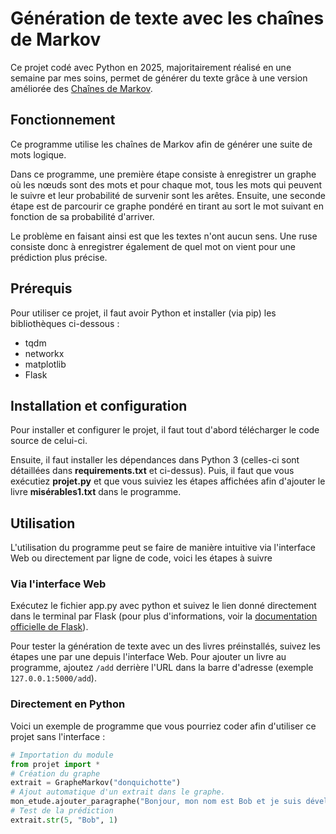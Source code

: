 # Génération de texte avec les chaînes de Markov
Ce projet codé avec Python en 2025, majoritairement réalisé en une semaine par mes soins, permet de générer du texte grâce à une version améliorée des [Chaînes de Markov](https://fr.wikipedia.org/wiki/Cha%C3%AEne_de_Markov).
## Fonctionnement
Ce programme utilise les chaînes de Markov afin de générer une suite de mots logique.

Dans ce programme, une première étape consiste à enregistrer un graphe où les nœuds sont des mots et pour chaque mot, tous les mots qui peuvent le suivre et leur probabilité de survenir sont les arêtes. Ensuite, une seconde étape est de parcourir ce graphe pondéré en tirant au sort le mot suivant en fonction de sa probabilité d'arriver.

Le problème en faisant ainsi est que les textes n'ont aucun sens. Une ruse consiste donc à enregistrer également de quel mot on vient pour une prédiction plus précise.
## Prérequis
Pour utiliser ce projet, il faut avoir Python et installer (via pip) les bibliothèques ci-dessous :
- tqdm
- networkx
- matplotlib
- Flask
## Installation et configuration
Pour installer et configurer le projet, il faut tout d'abord télécharger le code source de celui-ci.

Ensuite, il faut installer les dépendances dans Python 3 (celles-ci sont détaillées dans **requirements.txt** et ci-dessus).
Puis, il faut que vous exécutiez **projet.py** et que vous suiviez les étapes affichées afin d'ajouter le livre **misérables1.txt** dans le programme.
## Utilisation
L'utilisation du programme peut se faire de manière intuitive via l'interface Web ou directement par ligne de code, voici les étapes à suivre
### Via l'interface Web
Exécutez le fichier app.py avec python et suivez le lien donné directement dans le terminal par Flask (pour plus d'informations, voir la [documentation officielle de Flask](https://flask.palletsprojects.com/en/stable/)).

Pour tester la génération de texte avec un des livres préinstallés, suivez les étapes une par une depuis l'interface Web.
Pour ajouter un livre au programme, ajoutez ```/add``` derrière l'URL dans la barre d'adresse (exemple ```127.0.0.1:5000/add```).
### Directement en Python
Voici un exemple de programme que vous pourriez coder afin d'utiliser ce projet sans l'interface :
```python
# Importation du module
from projet import *
# Création du graphe
extrait = GrapheMarkov("donquichotte")
# Ajout automatique d'un extrait dans le graphe.
mon_etude.ajouter_paragraphe("Bonjour, mon nom est Bob et je suis développeur web.", 3)
# Test de la prédiction
extrait.str(5, "Bob", 1)
```